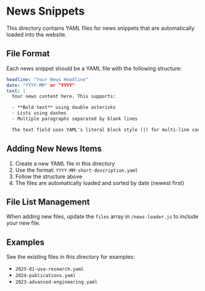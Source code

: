 # News Snippets

This directory contains YAML files for news snippets that are automatically loaded into the website.

## File Format

Each news snippet should be a YAML file with the following structure:

```yaml
headline: "Your News Headline"
date: "YYYY-MM" or "YYYY"
text: |
  Your news content here. This supports:

  - **Bold text** using double asterisks
  - Lists using dashes
  - Multiple paragraphs separated by blank lines

  The text field uses YAML's literal block style (|) for multi-line content.
```

## Adding New News Items

1. Create a new YAML file in this directory
2. Use the format: `YYYY-MM-short-description.yaml`
3. Follow the structure above
4. The files are automatically loaded and sorted by date (newest first)

## File List Management

When adding new files, update the `files` array in `/news-loader.js` to include your new file.

## Examples

See the existing files in this directory for examples:
- `2025-01-uva-research.yaml`
- `2024-publications.yaml`
- `2023-advanced-engineering.yaml`